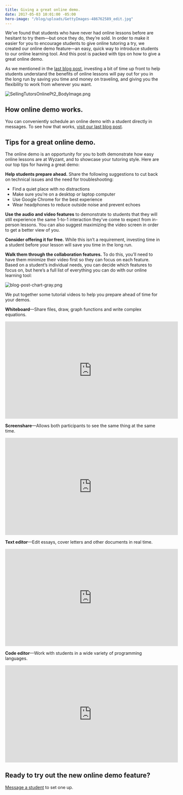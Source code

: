 ```yaml
---
title: Giving a great online demo.
date: 2017-05-03 10:01:00 -05:00
hero-image: "/blog/uploads/GettyImages-486762589_edit.jpg"
---
```


We’ve found that students who have never had online lessons before are hesitant to try them—but once they do, they’re sold. In order to make it easier for you to encourage students to give online tutoring a try, we created our online demo feature—an easy, quick way to introduce students to our online learning tool. And this post is packed with tips on how to give a great online demo.

As we mentioned in the [last blog post](https://www.wyzant.com/blog/tutor/tips-for-getting-students-on-board-with-online-lessons/), investing a bit of time up front to help students understand the benefits of online lessons will pay out for you in the long run by saving you time and money on traveling, and giving you the flexibility to work from wherever you want.

![SellingTutorsOnlinePt2_BodyImage.png](/blog/uploads/SellingTutorsOnlinePt2_BodyImage.png)

## How online demo works.

You can conveniently schedule an online demo with a student directly in messages. 
To see how that works, [visit our last blog post](https://www.wyzant.com/blog/tutor/tips-for-getting-students-on-board-with-online-lessons/).

## Tips for a great online demo.

The online demo is an opportunity for you to both demonstrate how easy online lessons are at Wyzant, and to showcase your tutoring style. Here are our top tips for having a great demo:

**Help students prepare ahead.** Share the following suggestions to cut back on technical issues and the need for troubleshooting: 

* Find a quiet place with no distractions
* Make sure you’re on a desktop or laptop computer
* Use Google Chrome for the best experience
* Wear headphones to reduce outside noise and prevent echoes

**Use the audio and video features** to demonstrate to students that they will still experience the same 1-to-1 interaction they’ve come to expect from in-person lessons. You can also suggest maximizing the video screen in order to get a better view of you.

**Consider offering it for free.** While this isn’t a requirement, investing time in a student before your lesson will save you time in the long run. 

**Walk them through the collaboration features.** To do this, you’ll need to have them minimize their video first so they can focus on each feature. Based on a student’s individual needs, you can decide which features to focus on, but here’s a full list of everything you can do with our online learning tool:

![blog-post-chart-gray.png](/blog/uploads/blog-post-chart-gray.png)

We put together some tutorial videos to help you prepare ahead of time for your demos.

**Whiteboard**—Share files, draw, graph functions and write complex equations.

<iframe width="560" height="315" src="https://www.youtube.com/embed/fzScWXMFUkQ" frameborder="0" allowfullscreen></iframe>

<br>

**Screenshare**—Allows both participants to see the same thing at the same time.

<iframe width="560" height="315" src="https://www.youtube.com/embed/i1oL3ZhiqBM" frameborder="0" allowfullscreen></iframe>

<br>

**Text editor**—Edit essays, cover letters and other documents in real time.

<iframe width="560" height="315" src="https://www.youtube.com/embed/0dieihC03WY" frameborder="0" allowfullscreen></iframe>

<br>

**Code editor**—Work with students in a wide variety of programming languages.

<iframe width="560" height="315" src="https://www.youtube.com/embed/PL2UUDaF72E" frameborder="0" allowfullscreen></iframe>

<br>

## Ready to try out the new online demo feature?
[Message a student](https://www.wyzant.com/tutor/messaging/) to set one up.
